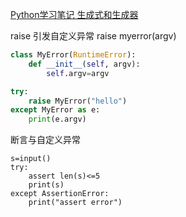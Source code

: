 [Python学习笔记 生成式和生成器
](https://blog.csdn.net/dark_cy/article/details/99577679)

raise 引发自定义异常
raise myerror(argv)
```py
class MyError(RuntimeError):
    def __init__(self, argv):
        self.argv=argv

try:
    raise MyError("hello")
except MyError as e:
    print(e.argv)
```

断言与自定义异常
```
s=input()
try:
    assert len(s)<=5
    print(s)
except AssertionError:
    print("assert error")
```

